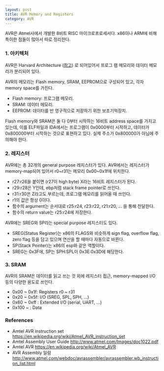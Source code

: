 ```yaml
---
layout: post
title: AVR Memory and Registers
category: AVR
---
```


AVR은 Atmel사에서 개발한 8비트 RISC 마이크로프로세서다. x86이나 ARM에 비해 특이한 점들이 많아서 따로 정리한다.

### 1. 아키텍처

AVR은 Harvard Architecture ([참고](http://jsy6036.tistory.com/entry/%ED%8F%B0-%EB%85%B8%EC%9D%B4%EB%A7%8C-%EA%B5%AC%EC%A1%B0%EC%99%80-%ED%95%98%EB%B2%84%EB%93%9C-%EA%B5%AC%EC%A1%B0)) 로 되어있어서 프로그 램 메모리와 데이터 메모리가 분리되어 있다.

AVR의 메모리는 Flash memory, SRAM, EEPROM으로 구성되어 있고, 각자 memory space를 가진다.

- Flash memory: 프로그램 메모리.
- SRAM: 데이터 메모리.
- EEPROM: 데이터를 반 영구적으로 저장하기 위한 보조기억장치.

Flash memory와 SRAM은 둘 다 0부터 시작하는 16비트 address space를 가지고 있는데, 이를 ELF파일과 IDA에서는 프로그램이 0x0000부터 시작하고, 데이터가 0x800000부터 시작하는 것으로 표현하고 있다. 실제 주소가 0x800000가 아님에 주의해야 한다.

### 2. 레지스터

AVR에는 총 32개의 general purpose 레지스터가 있다. AVR에서는 레지스터가 memory-map되어 있어서 r0~r31는 메모리 0x00~0x1f에 위치한다.

- r27:r26을 붙이면 (r27이 high byte) X라는 16비트 레지스터가 된다.
- r29:r28은 Y인데, ebp처럼 stack frame pointer로 쓰인다.
- r31:r30은 Z라고도 부르는데, 프로그램 메모리를 읽어올 때 쓰인다.
- r1의 값은 항상 0이다.
- 함수의 argument는 순서대로 r25:r24, r23:r22, r21:r20, ... 을 통해 전달한다.
- 함수의 return value는 r25:r24에 저장한다.

AVR에는 SREG와 SP라는 special purpose 레지스터도 있다.

- SREG(Status Register)는 x86의 FLAGS와 비슷하게 sign flag, overflow flag, zero flag 등을 담고 있으며 연산을 할 때마다 자동으로 바뀐다.
- SP(Stack Pointer)는 x86의 esp와 같은 역할이다.
- SREG는 0x3F에, SP는 SPH:SPL이 0x3E:0x3D에 해당한다.

### 3. SRAM

AVR의 SRAM은 데이터를 읽고 쓰는 것 외에 레지스터 접근, memory-mapped I/O 등의 다양한 용도로 쓰인다.

- 0x00 ~ 0x1f: Registers r0 ~ r31
- 0x20 ~ 0x5f: I/O (SREG, SPL, SPH, ...)
- 0x60 ~ 0xff : Extended I/O (serial, UART, ...)
- 0x100 ~ : Data

### References

- Amtel AVR instruction set <https://en.wikipedia.org/wiki/Atmel_AVR_instruction_set>
- Amtel Assembly User Guide <http://www.atmel.com/Images/doc1022.pdf>
- Amtel AVR <https://en.wikipedia.org/wiki/Atmel_AVR>
- AVR Assembly 일람 <http://www.atmel.com/webdoc/avrassembler/avrassembler.wb_instruction_list.html>


